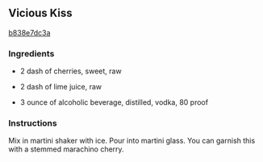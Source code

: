 ## Vicious Kiss

[b838e7dc3a](http://www.food.com/recipe/vicious-kiss-269416)

### Ingredients

 - 2 dash of cherries, sweet, raw

 - 2 dash of lime juice, raw

 - 3 ounce of alcoholic beverage, distilled, vodka, 80 proof

### Instructions

Mix in martini shaker with ice. Pour into martini glass. You can garnish this with a stemmed marachino cherry.